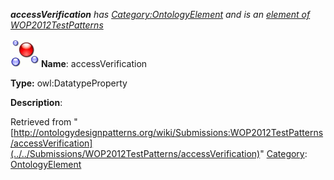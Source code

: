 ___accessVerification__ has [Category:OntologyElement](../../Category/OntologyElement "Category:OntologyElement") and is an [element of](../../Property/ElementOf "Property:ElementOf") [WOP2012TestPatterns](http://ontologydesignpatterns.org/wiki/index.php?title=Submissions:WOP2012TestPatterns&action=edit&redlink=1 "Submissions:WOP2012TestPatterns (not yet written)")_


  




[![DatatypeProperty](../../images/thumb/a/a5/DatatypeProperty.gif/45px-DatatypeProperty.gif)](../../Image/DatatypeProperty.gif "DatatypeProperty")
__Name__: accessVerification 


__Type:__ owl:DatatypeProperty 


__Description__: 





Retrieved from "[http://ontologydesignpatterns.org/wiki/Submissions:WOP2012TestPatterns/accessVerification](../../Submissions/WOP2012TestPatterns/accessVerification)"
 [Category](http://ontologydesignpatterns.org/wiki/Special:Categories "Special:Categories"): [OntologyElement](../../Category/OntologyElement "Category:OntologyElement")